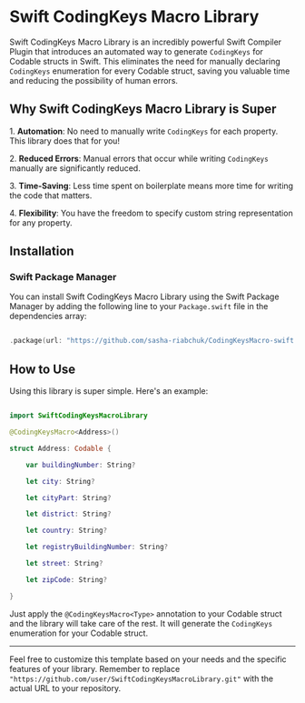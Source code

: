 # Swift CodingKeys Macro Library

Swift CodingKeys Macro Library is an incredibly powerful Swift Compiler Plugin that introduces an automated way to generate `CodingKeys` for Codable structs in Swift. This eliminates the need for manually declaring `CodingKeys` enumeration for every Codable struct, saving you valuable time and reducing the possibility of human errors.

## Why Swift CodingKeys Macro Library is Super

1\. **Automation**: No need to manually write `CodingKeys` for each property. This library does that for you!

2\. **Reduced Errors**: Manual errors that occur while writing `CodingKeys` manually are significantly reduced.

3\. **Time-Saving**: Less time spent on boilerplate means more time for writing the code that matters.

4\. **Flexibility**: You have the freedom to specify custom string representation for any property.

## Installation

### Swift Package Manager

You can install Swift CodingKeys Macro Library using the Swift Package Manager by adding the following line to your `Package.swift` file in the dependencies array:

```swift

.package(url: "https://github.com/sasha-riabchuk/CodingKeysMacro-swift.git", from: "1.0.0")

```

## How to Use

Using this library is super simple. Here's an example:

```swift

import SwiftCodingKeysMacroLibrary

@CodingKeysMacro<Address>()

struct Address: Codable {

    var buildingNumber: String?

    let city: String?

    let cityPart: String?

    let district: String?

    let country: String?

    let registryBuildingNumber: String?

    let street: String?

    let zipCode: String?

}

```

Just apply the `@CodingKeysMacro<Type>` annotation to your Codable struct and the library will take care of the rest. It will generate the `CodingKeys` enumeration for your Codable struct.

---

Feel free to customize this template based on your needs and the specific features of your library. Remember to replace `"https://github.com/user/SwiftCodingKeysMacroLibrary.git"` with the actual URL to your repository.
